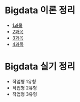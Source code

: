# Bigdata 이론 정리
- [1과목](https://github.com/junyong1111/Bigdata/tree/ch.1)
- [2과목](https://github.com/junyong1111/Bigdata/tree/ch2)
- [3과목](https://github.com/junyong1111/Bigdata/tree/ch3)
- [4과목](https://github.com/junyong1111/Bigdata/tree/ch4)

# Bigdata 실기 정리
- 쟉업형 1유형
- 작업형 2유형
- 작업형 3유형